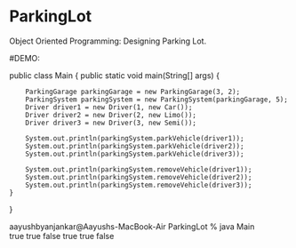 # ParkingLot
Object Oriented Programming: Designing Parking Lot. 




#DEMO: 

public class Main {
    public static void main(String[] args) {
        
        ParkingGarage parkingGarage = new ParkingGarage(3, 2);
        ParkingSystem parkingSystem = new ParkingSystem(parkingGarage, 5);
        Driver driver1 = new Driver(1, new Car());
        Driver driver2 = new Driver(2, new Limo());
        Driver driver3 = new Driver(3, new Semi()); 

        System.out.println(parkingSystem.parkVehicle(driver1));
        System.out.println(parkingSystem.parkVehicle(driver2));
        System.out.println(parkingSystem.parkVehicle(driver3));

        System.out.println(parkingSystem.removeVehicle(driver1));
        System.out.println(parkingSystem.removeVehicle(driver2));
        System.out.println(parkingSystem.removeVehicle(driver3));
    }
}

aayushbyanjankar@Aayushs-MacBook-Air ParkingLot % java Main      
true
true
false
true
true
false
